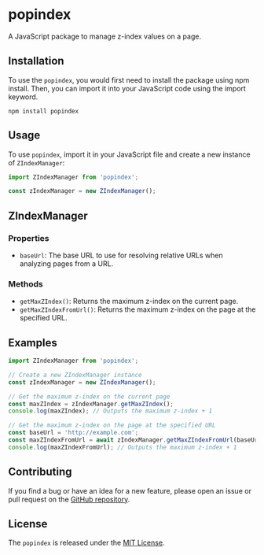 # popindex

A JavaScript package to manage z-index values on a page.

## Installation

To use the `popindex`, you would first need to install the package using npm install. Then, you can import it into your JavaScript code using the import keyword.

```
npm install popindex
```
## Usage

To use `popindex`, import it in your JavaScript file and create a new instance of `ZIndexManager`:

```javascript
import ZIndexManager from 'popindex';

const zIndexManager = new ZIndexManager();
```

## ZIndexManager

### Properties

- `baseUrl`: The base URL to use for resolving relative URLs when analyzing pages from a URL.

### Methods

- `getMaxZIndex()`: Returns the maximum z-index on the current page.
- `getMaxZIndexFromUrl()`: Returns the maximum z-index on the page at the specified URL.

## Examples

```javascript
import ZIndexManager from 'popindex';

// Create a new ZIndexManager instance
const zIndexManager = new ZIndexManager();

// Get the maximum z-index on the current page
const maxZIndex = zIndexManager.getMaxZIndex();
console.log(maxZIndex); // Outputs the maximum z-index + 1

// Get the maximum z-index on the page at the specified URL
const baseUrl = 'http://example.com';
const maxZIndexFromUrl = await zIndexManager.getMaxZIndexFromUrl(baseUrl);
console.log(maxZIndexFromUrl); // Outputs the maximum z-index + 1
```

## Contributing

If you find a bug or have an idea for a new feature, please open an issue or pull request on the [GitHub repository](https://github.com/vorniches/popindex).

## License

The `popindex` is released under the [MIT License](https://opensource.org/licenses/MIT).
